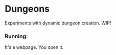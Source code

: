 # Dungeons

Experiments with dynamic dungeon creation. WIP!

### Running:
It's a webpage. You open it.


